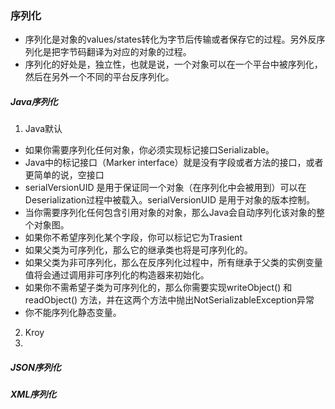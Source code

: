 ### 序列化


- 序列化是对象的values/states转化为字节后传输或者保存它的过程。另外反序列化是把字节码翻译为对应的对象的过程。
- 序列化的好处是，独立性，也就是说，一个对象可以在一个平台中被序列化，然后在另外一个不同的平台反序列化。
##### Java序列化
1. Java默认
- 如果你需要序列化任何对象，你必须实现标记接口Serializable。
- Java中的标记接口（Marker interface）就是没有字段或者方法的接口，或者更简单的说，空接口
- serialVersionUID 是用于保证同一个对象（在序列化中会被用到）可以在Deserialization过程中被载入。serialVersionUID 是用于对象的版本控制。
- 当你需要序列化任何包含引用对象的对象，那么Java会自动序列化该对象的整个对象图。
- 如果你不希望序列化某个字段，你可以标记它为Trasient
- 如果父类为可序列化，那么它的继承类也将是可序列化的。
- 如果父类为非可序列化，那么在反序列化过程中，所有继承于父类的实例变量值将会通过调用非可序列化的构造器来初始化。
- 如果你不需希望子类为可序列化的，那么你需要实现writeObject() 和 readObject() 方法，并在这两个方法中抛出NotSerializableException异常
- 你不能序列化静态变量。
2. Kroy
3. 
##### JSON序列化
##### XML序列化
